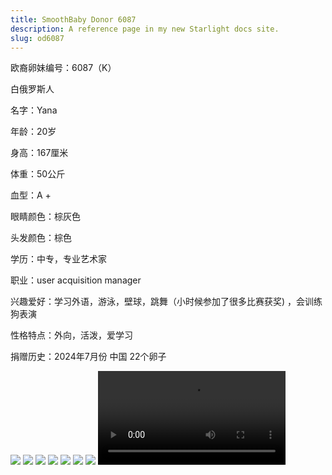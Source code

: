```yaml
---
title: SmoothBaby Donor 6087
description: A reference page in my new Starlight docs site.
slug: od6087
---
```


欧裔卵妹编号：6087（K）

白俄罗斯人

名字：Yana 


年龄：20岁

身高：167厘米

体重：50公斤

血型：A +

眼睛颜色：棕灰色

头发颜色：棕色

学历：中专，专业艺术家

职业：user acquisition manager

兴趣爱好：学习外语，游泳，壁球，跳舞（小时候参加了很多比赛获奖) ，会训练狗表演

性格特点：外向，活泼，爱学习

捐赠历史：2024年7月份 中国 22个卵子

![](media/6087-1.jpg)
![](media/6087-2.jpg)
![](media/6087-3.jpg)
![](media/6087-4.jpg)
![](media/6087-5.jpg)
![](media/6087-6.jpg)
![](media/6087-7.jpg)
![](media/6087-v_1.mp4)